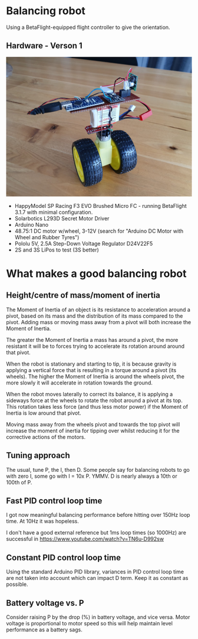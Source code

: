 # Balancing robot

Using a BetaFlight-equipped flight controller to give the orientation.

## Hardware - Verson 1

![](build%201.jpg)

 * HappyModel SP Racing F3 EVO Brushed Micro FC - running BetaFlight 3.1.7 with minimal configuration.
 * Solarbotics L293D Secret Motor Driver
 * Arduino Nano
 * 48.75:1 DC motor w/wheel, 3-12V (search for "Arduino DC Motor with Wheel and Rubber Tyres")
 * Pololu 5V, 2.5A Step-Down Voltage Regulator D24V22F5
 * 2S and 3S LiPos to test (3S better)

# What makes a good balancing robot

## Height/centre of mass/moment of inertia

The Moment of Inertia of an object is its resistance to acceleration around a
pivot, based on its mass and the distribution of its mass compared to the
pivot. Adding mass or moving mass away from a pivot will both increase the
Moment of Inertia.

The greater the Moment of Inertia a mass has around a pivot, the more
resistant it will be to forces trying to accelerate its rotation around around
that pivot.

When the robot is stationary and starting to tip, it is because gravity is
applying a vertical force that is resulting in a torque around a pivot (its
wheels). The higher the Moment of Inertia is around the wheels pivot, the
more slowly it will accelerate in rotation towards the ground.

When the robot moves laterally to correct its balance, it is applying a
sideways force at the wheels to rotate the robot around a pivot at its top.
This rotation takes less force (and thus less motor power) if the Moment of
Inertia is low around that pivot.

Moving mass away from the wheels pivot and towards the top pivot will increase
the moment of inertia for tipping over whilst reducing it for the corrective
actions of the motors.

## Tuning approach

The usual, tune P, the I, then D. Some people say for balancing robots to go
with zero I, some go with I = 10x P. YMMV. D is nearly always a 10th or 100th
of P.

## Fast PID control loop time

I got now meaningful balancing performance before hitting over 150Hz loop
time. At 10Hz it was hopeless.

I don't have a good external reference but 1ms loop times (so 1000Hz) are
successful in https://www.youtube.com/watch?v=TN6u-D992sw

## Constant PID control loop time

Using the standard Arduino PID library, variances in PID control loop time are
not taken into account which can impact D term. Keep it as constant as
possible.

## Battery voltage vs. P

Consider raising P by the drop (%) in battery voltage, and vice versa. Motor
voltage is proportional to motor speed so this will help maintain level
performance as a battery sags.
